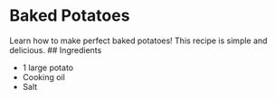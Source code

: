 # Baked Potatoes

Learn how to make perfect baked potatoes! This recipe is simple and delicious. ## Ingredients

- 1 large potato
- Cooking oil
- Salt